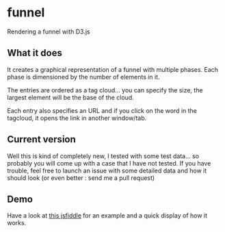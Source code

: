 # funnel
Rendering a funnel with D3.js

## What it does

It creates a graphical representation of a funnel with multiple phases. Each phase is dimensioned by the number of elements in it.

The entries are ordered as a tag cloud... you can specify the size, the largest element will be the base of the cloud.

Each entry also specifies an URL and if you click on the word in the tagcloud, it opens the link in another window/tab.

## Current version

Well this is kind of completely new, I tested with some test data... so probably you will come up with a case that I have not tested. If you have trouble, feel free to launch an issue with some detailed data and how it should look (or even better : send me a pull request)

## Demo

Have a look at [this jsfiddle](https://jsfiddle.net/kullervo16/s92bv7w7/) for an example and a quick display of how it works.
